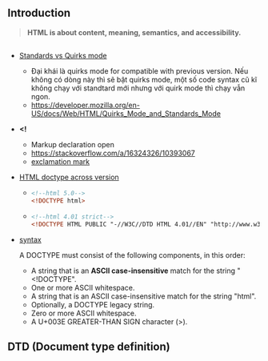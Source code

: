 ## Introduction
> **HTML is about content, meaning, semantics, and accessibility.**

## <!DOCTYPE html>
- [Standards vs Quirks mode](https://www.youtube.com/watch?v=G1MOlh5uJYE)
  - Đại khái là quirks mode for compatible with previous version. Nếu không có dòng này thì sẽ bật quirks mode, một số code syntax cũ kĩ không chạy với standtard mới nhưng với quirk mode thì chạy vẫn ngon.
  - https://developer.mozilla.org/en-US/docs/Web/HTML/Quirks_Mode_and_Standards_Mode
- **<!**
  - Markup declaration open
  - https://stackoverflow.com/a/16324326/10393067
  - [exclamation mark](https://www.sololearn.com/Discuss/2757563/where-is-the-use-of-exclamation-point-%EF%B8%8F-in-html)
- [HTML doctype across version](https://www.geeksforgeeks.org/html-doctypes/)
  - ```html
    <!--html 5.0-->
    <!DOCTYPE html>
    ```
  - ```html
    <!--html 4.01 strict-->
    <!DOCTYPE HTML PUBLIC "-//W3C//DTD HTML 4.01//EN" "http://www.w3.org/TR/html4/strict.dtd">
    ```  
- [syntax](https://html.spec.whatwg.org/multipage/syntax.html#the-doctype)

  A DOCTYPE must consist of the following components, in this order:
  - A string that is an **ASCII case-insensitive** match for the string "<!DOCTYPE".
  - One or more ASCII whitespace.
  - A string that is an ASCII case-insensitive match for the string "html".
  - Optionally, a DOCTYPE legacy string.
  - Zero or more ASCII whitespace.
  - A U+003E GREATER-THAN SIGN character (>).
## DTD (Document type definition)
